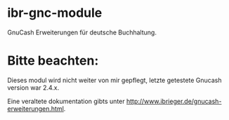 # ibr-gnc-module
GnuCash Erweiterungen für deutsche Buchhaltung.

Bitte beachten:
===============

Dieses modul wird nicht weiter von mir gepflegt, letzte getestete Gnucash version war 2.4.x.

Eine veraltete dokumentation gibts unter http://www.ibrieger.de/gnucash-erweiterungen.html.

